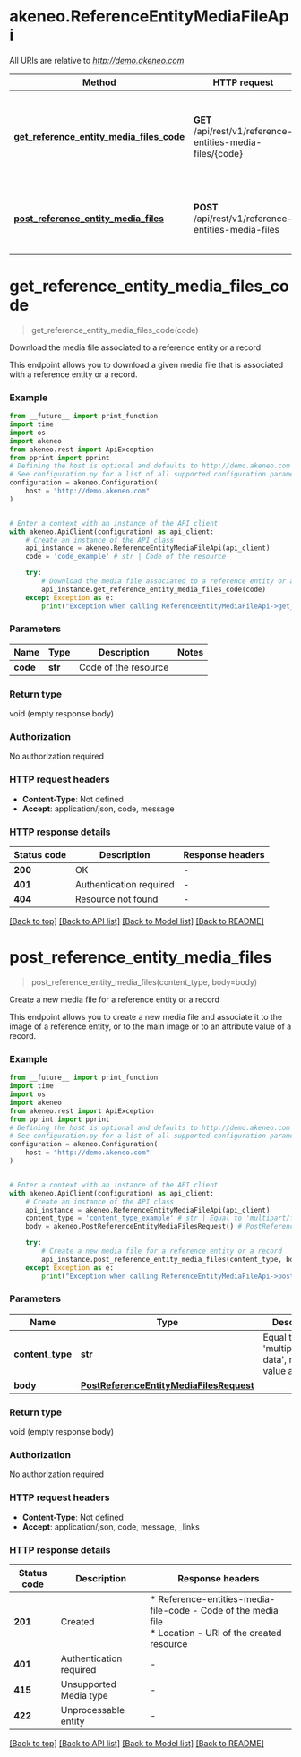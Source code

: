 # akeneo.ReferenceEntityMediaFileApi

All URIs are relative to *http://demo.akeneo.com*

Method | HTTP request | Description
------------- | ------------- | -------------
[**get_reference_entity_media_files_code**](ReferenceEntityMediaFileApi.md#get_reference_entity_media_files_code) | **GET** /api/rest/v1/reference-entities-media-files/{code} | Download the media file associated to a reference entity or a record
[**post_reference_entity_media_files**](ReferenceEntityMediaFileApi.md#post_reference_entity_media_files) | **POST** /api/rest/v1/reference-entities-media-files | Create a new media file for a reference entity or a record


# **get_reference_entity_media_files_code**
> get_reference_entity_media_files_code(code)

Download the media file associated to a reference entity or a record

This endpoint allows you to download a given media file that is associated with a reference entity or a record.

### Example

```python
from __future__ import print_function
import time
import os
import akeneo
from akeneo.rest import ApiException
from pprint import pprint
# Defining the host is optional and defaults to http://demo.akeneo.com
# See configuration.py for a list of all supported configuration parameters.
configuration = akeneo.Configuration(
    host = "http://demo.akeneo.com"
)


# Enter a context with an instance of the API client
with akeneo.ApiClient(configuration) as api_client:
    # Create an instance of the API class
    api_instance = akeneo.ReferenceEntityMediaFileApi(api_client)
    code = 'code_example' # str | Code of the resource

    try:
        # Download the media file associated to a reference entity or a record
        api_instance.get_reference_entity_media_files_code(code)
    except Exception as e:
        print("Exception when calling ReferenceEntityMediaFileApi->get_reference_entity_media_files_code: %s\n" % e)
```

### Parameters

Name | Type | Description  | Notes
------------- | ------------- | ------------- | -------------
 **code** | **str**| Code of the resource | 

### Return type

void (empty response body)

### Authorization

No authorization required

### HTTP request headers

 - **Content-Type**: Not defined
 - **Accept**: application/json, code, message

### HTTP response details
| Status code | Description | Response headers |
|-------------|-------------|------------------|
**200** | OK |  -  |
**401** | Authentication required |  -  |
**404** | Resource not found |  -  |

[[Back to top]](#) [[Back to API list]](../README.md#documentation-for-api-endpoints) [[Back to Model list]](../README.md#documentation-for-models) [[Back to README]](../README.md)

# **post_reference_entity_media_files**
> post_reference_entity_media_files(content_type, body=body)

Create a new media file for a reference entity or a record

This endpoint allows you to create a new media file and associate it to the image of a reference entity, or to the main image or to an attribute value of a record.

### Example

```python
from __future__ import print_function
import time
import os
import akeneo
from akeneo.rest import ApiException
from pprint import pprint
# Defining the host is optional and defaults to http://demo.akeneo.com
# See configuration.py for a list of all supported configuration parameters.
configuration = akeneo.Configuration(
    host = "http://demo.akeneo.com"
)


# Enter a context with an instance of the API client
with akeneo.ApiClient(configuration) as api_client:
    # Create an instance of the API class
    api_instance = akeneo.ReferenceEntityMediaFileApi(api_client)
    content_type = 'content_type_example' # str | Equal to 'multipart/form-data', no other value allowed
    body = akeneo.PostReferenceEntityMediaFilesRequest() # PostReferenceEntityMediaFilesRequest |  (optional)

    try:
        # Create a new media file for a reference entity or a record
        api_instance.post_reference_entity_media_files(content_type, body=body)
    except Exception as e:
        print("Exception when calling ReferenceEntityMediaFileApi->post_reference_entity_media_files: %s\n" % e)
```

### Parameters

Name | Type | Description  | Notes
------------- | ------------- | ------------- | -------------
 **content_type** | **str**| Equal to &#39;multipart/form-data&#39;, no other value allowed | 
 **body** | [**PostReferenceEntityMediaFilesRequest**](PostReferenceEntityMediaFilesRequest.md)|  | [optional] 

### Return type

void (empty response body)

### Authorization

No authorization required

### HTTP request headers

 - **Content-Type**: Not defined
 - **Accept**: application/json, code, message, _links

### HTTP response details
| Status code | Description | Response headers |
|-------------|-------------|------------------|
**201** | Created |  * Reference-entities-media-file-code - Code of the media file <br>  * Location - URI of the created resource <br>  |
**401** | Authentication required |  -  |
**415** | Unsupported Media type |  -  |
**422** | Unprocessable entity |  -  |

[[Back to top]](#) [[Back to API list]](../README.md#documentation-for-api-endpoints) [[Back to Model list]](../README.md#documentation-for-models) [[Back to README]](../README.md)

